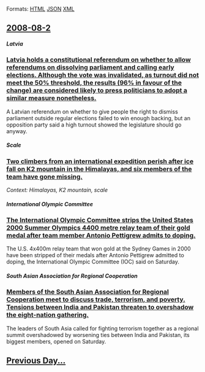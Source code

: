 
Formats: [HTML](2008/08/2/index.html)  [JSON](2008/08/2/index.json)  [XML](2008/08/2/index.xml)  

## [2008-08-2](/news/2008/08/2/index.md)

##### Latvia
### [ Latvia holds a constitutional referendum on whether to allow referendums on dissolving parliament and calling early elections. Although the vote was invalidated, as turnout did not meet the 50% threshold, the results (96% in favour of the change) are considered likely to press politicians to adopt a similar measure nonetheless. ](/news/2008/08/2/latvia-holds-a-constitutional-referendum-on-whether-to-allow-referendums-on-dissolving-parliament-and-calling-early-elections-although-the.md)
A Latvian referendum on whether to give people the right to dismiss parliament outside regular elections failed to win enough backing, but an opposition party said a high turnout showed the legislature should go anyway.

##### Scale
### [ Two climbers from an international expedition perish after ice fall on K2 mountain in the Himalayas, and six members of the team have gone missing. ](/news/2008/08/2/two-climbers-from-an-international-expedition-perish-after-ice-fall-on-k2-mountain-in-the-himalayas-and-six-members-of-the-team-have-gone.md)
_Context: Himalayas, K2 mountain, scale_

##### International Olympic Committee
### [ The International Olympic Committee strips the United States 2000 Summer Olympics 4400 metre relay team of their gold medal after team member Antonio Pettigrew admits to doping. ](/news/2008/08/2/the-international-olympic-committee-strips-the-united-states-2000-summer-olympics-4x400-metre-relay-team-of-their-gold-medal-after-team-mem.md)
The U.S. 4x400m relay team that won gold at the Sydney Games in 2000 have been stripped of their medals after Antonio Pettigrew admitted to doping, the International Olympic Committee (IOC) said on Saturday.

##### South Asian Association for Regional Cooperation
### [ Members of the South Asian Association for Regional Cooperation meet to discuss trade, terrorism, and poverty. Tensions between India and Pakistan threaten to overshadow the eight-nation gathering. ](/news/2008/08/2/members-of-the-south-asian-association-for-regional-cooperation-meet-to-discuss-trade-terrorism-and-poverty-tensions-between-india-and-p.md)
The leaders of South Asia called for fighting terrorism together as a regional summit overshadowed by worsening ties between India and Pakistan, its biggest members, opened on Saturday.

## [Previous Day...](/news/2008/08/1/index.md)

